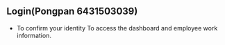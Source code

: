 ## Login(Pongpan 6431503039)
- To confirm your identity To access the dashboard and employee work information.
